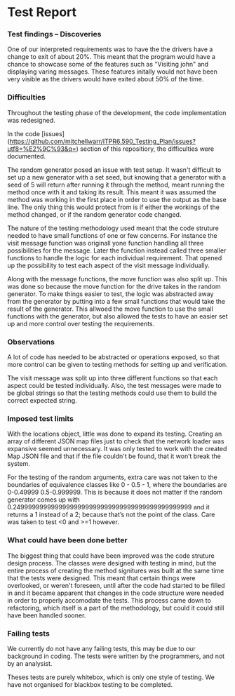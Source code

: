 # Test Report

### Test findings – Discoveries
One of our interpreted requirements was to have the the drivers have a change to exit of about 20%. This meant that the program would have a chance to showcase some of the features such as "Visiting john" and displaying varing messages. These features initally would not have been very visible as the drivers would have exited about 50% of the time. 

### Difficulties
Throughout the testing phase of the development, the code implementation was redesigned.  

In the code [issues] (https://github.com/mitchellwarr/ITPR6.590_Testing_Plan/issues?utf8=%E2%9C%93&q=) section of this repositiory, the difficulties were documented.  

The random generator posed an issue with test setup. It wasn't difficult to set up a new generator with a set seed, but knowing that a generator with a seed of 5 will return after running it through the method, meant running the method once with it and taking its result. This meant it was assumed the method was working in the first place in order to use the output as the base line. The only thing this would protect from is if either the workings of the method changed, or if the random generator code changed.  

The nature of the testing methodology used meant that the code struture needed to have small functions of one or few concerns. For instance the visit message function was originall yone function handling all three possibilities for the message. Later the function instead called three smaller functions to handle the logic for each individual requirement. That opened up the possibility to test each aspect of the visit message individually.  

Along with the message functions, the move function was also split up. This was done so because the move function for the drive takes in the random generator. To make things easier to test, the logic was abstracted away from the generator by putting into a few small functions that would take the result of the generator. This allwoed the move function to use the small functions with the generator, but also allowed the tests to have an easier set up and more control over testing the requirements.  

### Observations
A lot of code has needed to be abstracted or operations exposed, so that more control can be given to testing methods for setting up and verification.  

The visit message was split up into three different functions so that each aspect could be tested individually. Also, the test messages were made to be global strings so that the testing methods could use them to build the correct expected string.

### Imposed test limits
With the locations object, little was done to expand its testing. Creating an array of different JSON map files just to check that the network loader was expansive seemed unnecessary. It was only tested to work with the created Map JSON file and that if the file couldn't be found, that it won’t break the system.  

For the testing of the random arguments, extra care was not taken to the boundaries of equivalence classes like 0 - 0.5 - 1, where the boundaries are 0-0.49999 0.5-0.999999. This is because it does not matter if the random generator comes up with 0.24999999999999999999999999999999999999999999999 and it returns a 1 instead of a 2; because that’s not the point of the class. Care was taken to test <0 and >=1 however.  

### What could have been done better
The biggest thing that could have been improved was the code struture design process. The classes were designed with testing in mind, but the entire process of creating the method signitures was built at the same time that the tests were designed. This meant that certain things were overlooked, or weren't foreseen, until after the code had started to be filled in and it became apparent that changes in the code structure were needed in order to properly accomodate the tests. This process came down to refactoring, which itself is a part of the methodology, but could it could still have been handled sooner.

### Failing tests
We currently do not have any failing tests, this may be due to our background in coding. The tests were written by the programmers, and not by an analysist.  

Theses tests are purely whitebox, which is only one style of testing. We have not organised for blackbox testing to be completed.  
